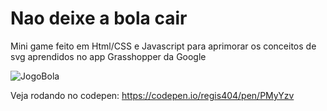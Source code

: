# Nao deixe a bola cair

Mini game feito em Html/CSS e Javascript para aprimorar os conceitos de svg aprendidos no app Grasshopper da Google

![JogoBola](JogoBola.png)

Veja rodando no codepen:
https://codepen.io/regis404/pen/PMyYzv

